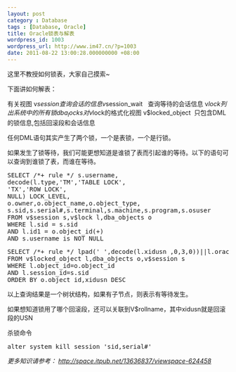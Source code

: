 ```yaml
---
layout: post
category : Database
tags : [Database, Oracle]
title: Oracle锁表与解表
wordpress_id: 1003
wordpress_url: http://www.im47.cn/?p=1003
date: 2011-08-22 13:00:28.000000000 +08:00
---
```

这里不教授如何锁表，大家自己摸索~

下面讲如何解表：

有关视图
v$session        查询会话的信息
v$session_wait   查询等待的会话信息
v$lock           列出系统中的所有锁
dba_locks        对v$lock的格式化视图
v$locked_object  只包含DML的锁信息,包括回滚段和会话信息

任何DML语句其实产生了两个锁，一个是表锁，一个是行锁。

如果发生了锁等待，我们可能更想知道是谁锁了表而引起谁的等待。以下的语句可以查询到谁锁了表，而谁在等待。
<pre>SELECT /*+ rule */ s.username, 
decode(l.type,'TM','TABLE LOCK', 
'TX','ROW LOCK', 
NULL) LOCK_LEVEL, 
o.owner,o.object_name,o.object_type, 
s.sid,s.serial#,s.terminal,s.machine,s.program,s.osuser 
FROM v$session s,v$lock l,dba_objects o 
WHERE l.sid = s.sid 
AND l.id1 = o.object_id(+) 
AND s.username is NOT NULL</pre>
<pre>SELECT /*+ rule */ lpad(' ',decode(l.xidusn ,0,3,0))||l.oracle_username User_name, o.owner,o.object_name,o.object_type,s.sid,s.serial# 
FROM v$locked_object l,dba_objects o,v$session s 
WHERE l.object_id=o.object_id 
AND l.session_id=s.sid 
ORDER BY o.object_id,xidusn DESC</pre>
以上查询结果是一个树状结构，如果有子节点，则表示有等待发生。

如果想知道锁用了哪个回滚段，还可以关联到V$rollname，其中xidusn就是回滚段的USN

杀锁命令
<pre>alter system kill session 'sid,serial#'</pre>

<address><em>更多知识请参考：</em>
<em> <a href="http://space.itpub.net/13636837/viewspace-624458" target="_blank">http://space.itpub.net/13636837/viewspace-624458</a></em></address>

